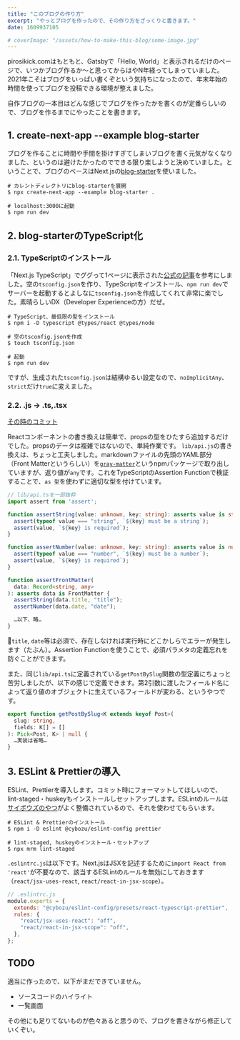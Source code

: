 ```yaml
---
title: "このブログの作り方"
excerpt: "やっとブログを作ったので、その作り方をざっくりと書きます。"
date: 1609937105

# coverImage: "/assets/how-to-make-this-blog/some-image.jpg"
---
```


pirosikick.comはもともと、Gatsbyで「Hello, World」と表示されるだけのページで、いつかブログ作るか〜と思ってからはやN年経ってしまっていました。2021年こそはブログをいっぱい書くぞという気持ちになったので、年末年始の時間を使ってブログを投稿できる環境が整えました。

自作ブログの一本目はどんな感じでブログを作ったかを書くのが定番らしいので、ブログを作るまでにやったことを書きます。

## 1. create-next-app --example blog-starter

ブログを作ることに時間や手間を掛けすぎてしまいブログを書く元気がなくなりました、というのは避けたかったのでできる限り楽しようと決めていました。ということで、ブログのベースはNext.jsの[blog-starter](https://github.com/vercel/next.js/tree/canary/examples/blog-starter)を使いました。

```console
# カレントディレクトリにblog-starterを展開
$ npx create-next-app --example blog-starter .

# localhost:3000に起動
$ npm run dev
```

## 2. blog-starterのTypeScript化

### 2.1. TypeScriptのインストール

「Next.js TypeScript」でググって1ページに表示された[公式の記事](https://nextjs.org/docs/basic-features/typescript)を参考にしました。空の`tsconfig.json`を作り、TypeScriptをインストール、`npm run dev`でサーバーを起動するとよしなに`tsconfig.json`を作成してくれて非常に楽でした。素晴らしいDX（Developer Experienceの方）だぜ。

```console
# TypeScript、最低限の型をインストール
$ npm i -D typescript @types/react @types/node

# 空のtsconfig.jsonを作成
$ touch tsconfig.json

# 起動
$ npm run dev
```

ですが、生成された`tsconfig.json`は結構ゆるい設定なので、`noImplicitAny`、`strict`だけ`true`に変えました。

### 2.2. .js → .ts,.tsx

[その時のコミット](https://github.com/pirosikick/pirosikick.com/pull/8/commits/ad0841f4074ab091f546e481f823eaa3ef1dfe1f)

Reactコンポーネントの書き換えは簡単で、propsの型をひたすら追加するだけでした。propsのデータは複雑ではないので、単純作業です。
`lib/api.js`の書き換えは、ちょっと工夫しました。markdownファイルの先頭のYAML部分（Front Matterというらしい）を[`gray-matter`](https://www.npmjs.com/package/gray-matter)というnpmパッケージで取り出していますが、返り値が`any`です。これをTypeScriptのAssertion Functionで検証することで、`as 型`を使わずに適切な型を付けています。

```ts
// lib/api.tsを一部抜粋
import assert from 'assert';

function assertString(value: unknown, key: string): asserts value is string {
  assert(typeof value === "string", `${key} must be a string`);
  assert(value, `${key} is required`);
}

function assertNumber(value: unknown, key: string): asserts value is number {
  assert(typeof value === "number", `${key} must be a number`);
  assert(value, `${key} is required`);
}

function assertFrontMatter(
  data: Record<string, any>
): asserts data is FrontMatter {
  assertString(data.title, "title");
  assertNumber(data.date, "date");

  …以下、略…
}
```

`title`, `date`等は必須で、存在しなければ実行時にどこかしらでエラーが発生します（たぶん）。Assertion Functionを使うことで、必須パラメタの定義忘れを防ぐことができます。

また、同じ`lib/api.ts`に定義されている`getPostBySlug`関数の型定義にちょっと苦労しましたが、以下の感じで定義できます。第2引数に渡したフィールド名によって返り値のオブジェクトに生えているフィールドが変わる、というやつです。

```ts
export function getPostBySlug<K extends keyof Post>(
  slug: string,
  fields: K[] = []
): Pick<Post, K> | null {
  …実装は省略…
}
```

## 3. ESLint & Prettierの導入

ESLint、Prettierを導入します。コミット時にフォーマットしてほしいので、lint-staged・huskeyもインストールしセットアップします。ESLintのルールは[サイボウズのやつ](https://github.com/cybozu/eslint-config)がよく整備されているので、それを使わせてもらいます。

```console
# ESLint & Prettierのインストール
$ npm i -D eslint @cybozu/eslint-config prettier

# lint-staged, huskeyのインストール・セットアップ
$ npx mrm lint-staged
```

`.eslintrc.js`は以下です。Next.jsはJSXを記述するために`import React from 'react'`が不要なので、該当するESLintのルールを無効にしておきます（`react/jsx-uses-react`, `react/react-in-jsx-scope`）。

```js
// .eslintrc.js
module.exports = {
  extends: "@cybozu/eslint-config/presets/react-typescript-prettier",
  rules: {
    "react/jsx-uses-react": "off",
    "react/react-in-jsx-scope": "off",
  },
};
```

## TODO

適当に作ったので、以下がまだできていません。

- ソースコードのハイライト
- 一覧画面

その他にも足りてないものが色々あると思うので、ブログを書きながら修正していくぞい。
